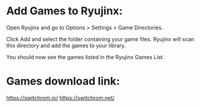 # Add Games to Ryujinx:

Open Ryujinx and go to Options > Settings > Game Directories.

Click Add and select the folder containing your game files. Ryujinx will scan this directory and add the games to your library.

You should now see the games listed in the Ryujinx Games List.

# Games download link:

https://switchrom.io/
https://switchrom.net/
